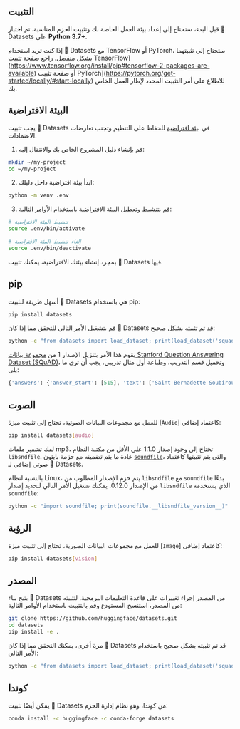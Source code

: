 ## التثبيت

قبل البدء، ستحتاج إلى إعداد بيئة العمل الخاصة بك وتثبيت الحزم المناسبة. تم اختبار 🤗 Datasets على **Python 3.7+**.

<Tip>

إذا كنت تريد استخدام 🤗 Datasets مع TensorFlow أو PyTorch، ستحتاج إلى تثبيتهما بشكل منفصل. راجع صفحة تثبيت TensorFlow](https://www.tensorflow.org/install/pip#tensorflow-2-packages-are-available) أو صفحة تثبيت PyTorch](https://pytorch.org/get-started/locally/#start-locally) للاطلاع على أمر التثبيت المحدد لإطار العمل الخاص بك.

</Tip>

## البيئة الافتراضية

يجب تثبيت 🤗 Datasets في [بيئة افتراضية](https://docs.python.org/3/library/venv.html) للحفاظ على التنظيم وتجنب تعارضات الاعتمادات.

1. قم بإنشاء دليل المشروع الخاص بك والانتقال إليه:

```bash
mkdir ~/my-project
cd ~/my-project
```

2. ابدأ بيئة افتراضية داخل دليلك:

```bash
python -m venv .env
```

3. قم بتنشيط وتعطيل البيئة الافتراضية باستخدام الأوامر التالية:

```bash
# تنشيط البيئة الافتراضية
source .env/bin/activate

# إلغاء تنشيط البيئة الافتراضية
source .env/bin/deactivate
```

بمجرد إنشاء بيئتك الافتراضية، يمكنك تثبيت 🤗 Datasets فيها.

## pip

أسهل طريقة لتثبيت 🤗 Datasets هي باستخدام pip:

```bash
pip install datasets
```

قم بتشغيل الأمر التالي للتحقق مما إذا كان 🤗 Datasets قد تم تثبيته بشكل صحيح:

```bash
python -c "from datasets import load_dataset; print(load_dataset('squad', split='train')[0])"
```

يقوم هذا الأمر بتنزيل الإصدار 1 من [مجموعة بيانات Stanford Question Answering Dataset (SQuAD)](https://rajpurkar.github.io/SQuAD-explorer/)، وتحميل قسم التدريب، وطباعة أول مثال تدريبي. يجب أن ترى ما يلي:

```python
{'answers': {'answer_start': [515], 'text': ['Saint Bernadette Soubirous']}, 'context': 'Architecturally, the school has a Catholic character. Atop the Main Building\'s gold dome is a golden statue of the Virgin Mary. Immediately in front of the Main Building and facing it, is a copper statue of Christ with arms upraised with the legend "Venite Ad Me Omnes". Next to the Main Building is the Basilica of the Sacred Heart. Immediately behind the basilica is the Grotto, a Marian place of prayer and reflection. It is a replica of the grotto at Lourdes, France where the Virgin Mary reputedly appeared to Saint Bernadette Soubirous in 1858. At the end of the main drive (and in a direct line that connects through 3 statues and the Gold Dome), is a simple, modern stone statue of Mary.', 'id': '5733be284776f41900661182', 'question': 'To whom did the Virgin Mary allegedly appear in 1858 in Lourdes France?', 'title': 'University_of_Notre_Dame'}
```

## الصوت

للعمل مع مجموعات البيانات الصوتية، تحتاج إلى تثبيت ميزة [`Audio`] كاعتماد إضافي:

```bash
pip install datasets[audio]
```

<Tip warning={true}>

لفك تشفير ملفات mp3، تحتاج إلى وجود إصدار 1.1.0 على الأقل من مكتبة النظام `libsndfile`. عادة ما يتم تضمينه مع حزمة بايثون [`soundfile`](https://github.com/bastibe/python-soundfile)، والتي يتم تثبيتها كاعتماد صوتي إضافي لـ 🤗 Datasets.

بالنسبة لنظام Linux، يتم حزم الإصدار المطلوب من `libsndfile` مع `soundfile` بدءًا من الإصدار 0.12.0. يمكنك تشغيل الأمر التالي لتحديد إصدار `libsndfile` الذي يستخدمه `soundfile`:

```bash
python -c "import soundfile; print(soundfile.__libsndfile_version__)"
```

</Tip>

## الرؤية

للعمل مع مجموعات البيانات الصورية، تحتاج إلى تثبيت ميزة [`Image`] كاعتماد إضافي:

```bash
pip install datasets[vision]
```

## المصدر

يتيح بناء 🤗 Datasets من المصدر إجراء تغييرات على قاعدة التعليمات البرمجية. لتثبيته من المصدر، استنسخ المستودع وقم بالتثبيت باستخدام الأوامر التالية:

```bash
git clone https://github.com/huggingface/datasets.git
cd datasets
pip install -e .
```

مرة أخرى، يمكنك التحقق مما إذا كان 🤗 Datasets قد تم تثبيته بشكل صحيح باستخدام الأمر التالي:

```bash
python -c "from datasets import load_dataset; print(load_dataset('squad', split='train')[0])"
```

## كوندا

يمكن أيضًا تثبيت 🤗 Datasets من كوندا، وهو نظام إدارة الحزم:

```bash
conda install -c huggingface -c conda-forge datasets
```